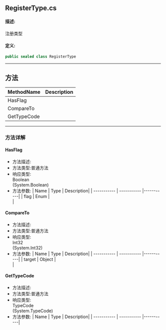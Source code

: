 ## RegisterType.cs 


#### 描述:


注册类型


#### 定义: 
``` csharp
public sealed class RegisterType
```
---
## 方法 
| MethodName      | Description | 
| ----------- | ----------- |
| HasFlag |  |
| CompareTo |  |
| GetTypeCode |  |
---
### 方法详解 
####  HasFlag
* 方法描述:<br> 
* 方法类型:普通方法
* 响应类型:<br> Boolean <br> (System.Boolean)
* 方法参数:
| Name      | Type | Description|
| ----------- | ----------- |-----------|
| flag | Enum |<br> |
####  CompareTo
* 方法描述:<br> 
* 方法类型:普通方法
* 响应类型:<br> Int32 <br> (System.Int32)
* 方法参数:
| Name      | Type | Description|
| ----------- | ----------- |-----------|
| target | Object |<br> |
####  GetTypeCode
* 方法描述:<br> 
* 方法类型:普通方法
* 响应类型:<br> TypeCode <br> (System.TypeCode)
* 方法参数:
| Name      | Type | Description|
| ----------- | ----------- |-----------|
